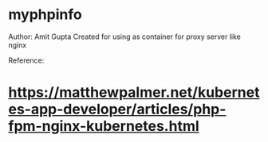 # myphpinfo
Author: Amit Gupta
Created for using as container for proxy server like nginx


Reference:
# https://matthewpalmer.net/kubernetes-app-developer/articles/php-fpm-nginx-kubernetes.html
